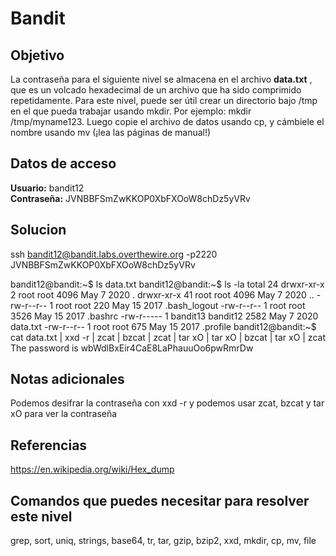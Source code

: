 # Bandit
## Objetivo
La contraseña para el siguiente nivel se almacena en el archivo **data.txt** , que es un volcado hexadecimal de un archivo que ha sido comprimido repetidamente. Para este nivel, puede ser útil crear un directorio bajo /tmp en el que pueda trabajar usando mkdir. Por ejemplo: mkdir /tmp/myname123. Luego copie el archivo de datos usando cp, y cámbiele el nombre usando mv (¡lea las páginas de manual!)

## Datos de acceso
**Usuario:** bandit12
**Contraseña:** JVNBBFSmZwKKOP0XbFXOoW8chDz5yVRv

## Solucion
ssh bandit12@bandit.labs.overthewire.org -p2220
JVNBBFSmZwKKOP0XbFXOoW8chDz5yVRv

bandit12@bandit:~$ ls
data.txt
bandit12@bandit:~$ ls -la
total 24
drwxr-xr-x  2 root     root     4096 May  7  2020 .
drwxr-xr-x 41 root     root     4096 May  7  2020 ..
-rw-r--r--  1 root     root      220 May 15  2017 .bash_logout
-rw-r--r--  1 root     root     3526 May 15  2017 .bashrc
-rw-r-----  1 bandit13 bandit12 2582 May  7  2020 data.txt
-rw-r--r--  1 root     root      675 May 15  2017 .profile
bandit12@bandit:~$ cat data.txt | xxd -r | zcat | bzcat | zcat | tar xO | tar xO | bzcat | tar xO | zcat
The password is wbWdlBxEir4CaE8LaPhauuOo6pwRmrDw

## Notas adicionales
Podemos desifrar la contraseña con xxd -r y podemos usar zcat, bzcat y tar xO para ver la contraseña

## Referencias
https://en.wikipedia.org/wiki/Hex_dump

## Comandos que puedes necesitar para resolver este nivel
grep, sort, uniq, strings, base64, tr, tar, gzip, bzip2, xxd, mkdir, cp, mv, file

